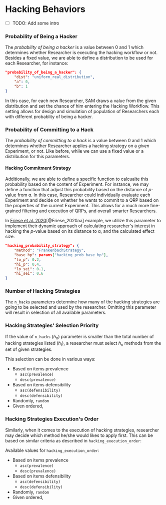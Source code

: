 # Hacking Behaviors

- [ ] TODO: Add some intro

### Probability of Being a Hacker

The *probability of being a hacker* is a value between 0 and 1 which determines whether Researcher is executing the hacking workflow or not. Besides a fixed value, we are able to define a distribution to be used for each Researcher, for instance:

```json
"probability_of_being_a_hacker": {
	"dist": "uniform_real_distribution",
	"a": 0,
	"b": 1
} 
```
In this case, for each new Researcher, SAM draws a value from the given distribution and set the chance of him entering the Hacking Workflow. This setting allows for design and simulation of population of Researchers each with different probablity of being a hacker.

### Probability of Committing to a Hack

The *probability of committing to a hack* is a value between 0 and 1 which determines whether Researcher applies a hacking strategy on a *given* Experiment, or not. Like before, while we can use a fixed value or a distribution for this parameters.

#### Hacking Commitment Strategy

Additionally, we are able to define a specific function to calcualte this probability based on the content of Experiment. For instance, we may define a function that adjust this probability based on the distance of *p*-value from ɑ. In this case, Researcher could individually evaluate each Experiment and decide on whether he wants to commit to a QRP based on the properties of the current Experiment. This allows for a much more fine-grained filtering and execution of QRPs, and overall smarter Researchers.

In [Friese et al. 2020](/examples/Friese_et_al_2020.md)[@Friese_2020aa] example, we utilize this parameter to implement their dynamic approach of calculating researcher's interest in hacking the *p*-value based on its distance to ɑ, and the calculated effect size.

```json
"hacking_probability_strategy": {
	"method": "FrankenbachStrategy",
	"base_hp": params["hacking_prob_base_hp"],
	"lo_p": 0.2,
	"hi_p": 0.4,
	"lo_sei": 0.1,
	"hi_sei": 0.6
}
```

### Number of Hacking Strategies

The `n_hacks` parameters determine how many of the hacking strategies are going to be selected and used by the researcher. Omitting this parameter will result in selection of all available parameters.

### Hacking Strategies' Selection Priority

If the value of `n_hacks` (*h<sub>n</sub>*) parameter is smaller than the total number of hacking strategies listed (*h<sub>t</sub>*), a researcher must select *h<sub>n</sub>* methods from the set of given strategies.

This selection can be done in various ways:

- Based on items prevalence
	- `asc(prevalence)`
	- `desc(prevalence)`
- Based on items defensibility
	- `asc(defensibility)`
	- `desc(defensibility)`
- Randomly, `random`
- Given ordered, `‌`

### Hacking Strategies Execution's Order

Similarly, when it comes to the execution of hacking strategies, researcher may decide which method he/she would likes to apply first. This can be based on similar criteria as described in `hacking_execution_order`:

Available values for `hacking_execution_order`:

- Based on items prevalence
	- `asc(prevalence)`
	- `desc(prevalence)`
- Based on items defensibility
	- `asc(defensibility)`
	- `desc(defensibility)`
- Randomly, `random`
- Given ordered, `‌`
